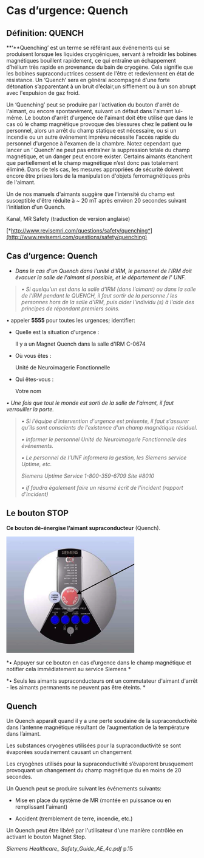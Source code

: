 # Cas d’urgence: Quench 

## Définition: QUENCH

**‘**Quenching’ est un terme se référant aux événements qui se produisent lorsque les liquides cryogéniques, servant à refroidir les bobines magnétiques bouillent rapidement, ce qui entraîne un échappement d’hélium très rapide en provenance du bain de cryogène. Cela signifie que les bobines supraconductrices cessent de l'être et redeviennent en état de résistance. Un ‘Quench’ sera en général accompagné d'une forte détonation s’apparentant à un bruit d’éclair,un sifflement ou à un son abrupt avec l'expulsion de gaz froid.

Un ‘Quenching’ peut se produire par l'activation du bouton d'arrêt de l'aimant, ou encore spontanément, suivant un défaut dans l'aimant lui-même. Le bouton d'arrêt d'urgence de l'aimant doit être utilisé que
dans le cas où le champ magnétique provoque des blessures chez le patient ou le personnel, alors un arrêt du champ statique est nécessaire, ou si un incendie ou un autre événement imprévu nécessite
l'accès rapide du personnel d'urgence à l'examen de la chambre. Notez cependant que lancer un ‘ Quench’ ne peut pas entraîner la suppression totale du champ magnétique, et un danger peut encore exister. Certains aimants étanchent que partiellement et le champ magnétique n’est donc pas totalement éliminé. Dans de tels cas, les mesures appropriées de sécurité doivent encore être prises lors de la manipulation d'objets ferromagnétiques près de l'aimant.

Un de nos manuels d'aimants suggère que l'intensité du champ est susceptible d'être réduite à \~ 20 mT après environ 20 secondes suivant l’initiation d'un Quench. 

Kanal, MR Safety (traduction de version anglaise)

[*http://www.revisemri.com/questions/safety/quenching*](http://www.revisemri.com/questions/safety/quenching)

## Cas d’urgence: Quench 

-   *Dans le cas d'un Quench dans l'unité d'IRM, le personnel de l’IRM doit évacuer la salle de l'aimant si possible, et le département de l’ UNF.*

> *• Si quelqu'un est dans la salle d’IRM (dans l'aimant) ou dans la salle de l’IRM pendant le QUENCH, il faut sortir de la personne / les personnes hors de la salle d'IRM, puis aider l'individu (s) à l'aide des principes de répondant premiers soins.*

• appeler **5555** pour toutes les urgences; identifier:

-   Quelle est la situation d'urgence :

    Il y a un Magnet Quench dans la salle d'IRM C-0674

-   Où vous êtes :

    Unité de Neuroimagerie Fonctionnelle

-   Qui êtes-vous :

    Votre nom

*• Une fois que tout le monde est sorti de la salle de l'aimant, il faut verrouiller la porte.*

> *• Si l'équipe d'intervention d'urgence est présente, il faut s’assurer qu'ils sont conscients de l’existence d'un champ magnétique résiduel.*
>
> *• Informer le personnel Unité de Neuroimagerie Fonctionnelle des événements.*
>
> *• Le personnel de l’UNF informera la gestion, les Siemens service Uptime, etc.*
>
> *Siemens Uptime Service 1-800-359-6709 Site \#8010*
>
> *• if faudra également faire un résumé écrit de l'incident (rapport d'incident)*

## Le bouton STOP 

**Ce bouton dé-énergise l’aimant supraconducteur** (Quench).

![](../../Pictures/quenchphoto.png)

*• Appuyer sur ce bouton en cas d’urgence dans le champ magnétique et notifier cela immédiatement au service Siemens *

*• Seuls les aimants supraconducteurs ont un commutateur d'aimant d'arrêt - les aimants permanents ne peuvent pas être éteints. *

## Quench

Un Quench apparaît quand il y a une perte soudaine de la supraconductivité dans l’antenne magnétique résultant de l’augmentation de la température dans l’aimant.

Les substances cryogènes utilisées pour la supraconductivité se sont évaporées soudainement causant un changement

Les cryogènes utilisés pour la supraconductivité s’évaporent brusquement provoquant un changement du champ magnétique du en moins de 20 secondes.

Un Quench peut se produire suivant les événements suivants:

-   Mise en place du système de MR (montée en puissance ou en remplissant l'aimant)

-   Accident (tremblement de terre, incendie, etc.)

Un Quench peut être libéré par l'utilisateur d'une manière contrôlée en activant le bouton Magnet Stop.

*Siemens Healthcare\_ Safety\_Guide\_AE\_4c.pdf* p.15


